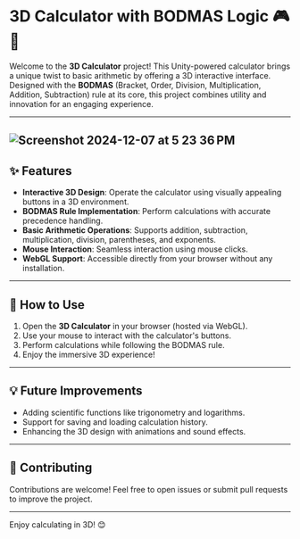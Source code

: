 # 3D Calculator with BODMAS Logic 🎮🔢

Welcome to the **3D Calculator** project! This Unity-powered calculator brings a unique twist to basic arithmetic by offering a 3D interactive interface. Designed with the **BODMAS** (Bracket, Order, Division, Multiplication, Addition, Subtraction) rule at its core, this project combines utility and innovation for an engaging experience.

---
![Screenshot 2024-12-07 at 5 23 36 PM](https://github.com/user-attachments/assets/25c5c113-3aa3-4945-9e00-426433f3cfaa)
---

## ✨ Features

- **Interactive 3D Design**: Operate the calculator using visually appealing buttons in a 3D environment.
- **BODMAS Rule Implementation**: Perform calculations with accurate precedence handling.
- **Basic Arithmetic Operations**: Supports addition, subtraction, multiplication, division, parentheses, and exponents.
- **Mouse Interaction**: Seamless interaction using mouse clicks.
- **WebGL Support**: Accessible directly from your browser without any installation.

---

## 🚀 How to Use

1. Open the **3D Calculator** in your browser (hosted via WebGL).
2. Use your mouse to interact with the calculator's buttons.
3. Perform calculations while following the BODMAS rule.
4. Enjoy the immersive 3D experience!

---

## 💡 Future Improvements

- Adding scientific functions like trigonometry and logarithms.
- Support for saving and loading calculation history.
- Enhancing the 3D design with animations and sound effects.

---

## 🤝 Contributing

Contributions are welcome! Feel free to open issues or submit pull requests to improve the project.

---

Enjoy calculating in 3D! 😊
